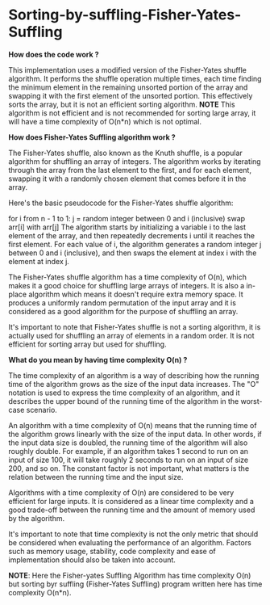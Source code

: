 # Sorting-by-suffling-Fisher-Yates-Suffling

__How does the code work ?__

This implementation uses a modified version of the Fisher-Yates shuffle algorithm. It performs the shuffle operation multiple times, each time finding the minimum element in the remaining unsorted portion of the array and swapping it with the first element of the unsorted portion. This effectively sorts the array, but it is not an efficient sorting algorithm.
**NOTE**  This algorithm is not efficient and is not recommended for sorting large array, it will have a time complexity of O(n*n) which is not optimal.


__How does Fisher-Yates Suffling algorithm work ?__

The Fisher-Yates shuffle, also known as the Knuth shuffle, is a popular algorithm for shuffling an array of integers. The algorithm works by iterating through the array from the last element to the first, and for each element, swapping it with a randomly chosen element that comes before it in the array.

Here's the basic pseudocode for the Fisher-Yates shuffle algorithm:

for i from n - 1 to 1:
    j = random integer between 0 and i (inclusive)
    swap arr[i] with arr[j]
The algorithm starts by initializing a variable i to the last element of the array, and then repeatedly decrements i until it reaches the first element. For each value of i, the algorithm generates a random integer j between 0 and i (inclusive), and then swaps the element at index i with the element at index j.

The Fisher-Yates shuffle algorithm has a time complexity of O(n), which makes it a good choice for shuffling large arrays of integers. It is also a in-place algorithm which means it doesn't require extra memory space.
It produces a uniformly random permutation of the input array and it is considered as a good algorithm for the purpose of shuffling an array.

It's important to note that Fisher-Yates shuffle is not a sorting algorithm, it is actually used for shuffling an array of elements in a random order. It is not efficient for sorting array but used for shuffling.

__What do you mean by having time complexity O(n) ?__

The time complexity of an algorithm is a way of describing how the running time of the algorithm grows as the size of the input data increases. The "O" notation is used to express the time complexity of an algorithm, and it describes the upper bound of the running time of the algorithm in the worst-case scenario.

An algorithm with a time complexity of O(n) means that the running time of the algorithm grows linearly with the size of the input data. In other words, if the input data size is doubled, the running time of the algorithm will also roughly double.
For example, if an algorithm takes 1 second to run on an input of size 100, it will take roughly 2 seconds to run on an input of size 200, and so on. The constant factor is not important, what matters is the relation between the running time and the input size.

Algorithms with a time complexity of O(n) are considered to be very efficient for large inputs. It is considered as a linear time complexity and a good trade-off between the running time and the amount of memory used by the algorithm.

It's important to note that time complexity is not the only metric that should be considered when evaluating the performance of an algorithm. Factors such as memory usage, stability, code complexity and ease of implementation should also be taken into account.



**NOTE**: Here the Fisher-yates Suffling Algorithm has time complexity O(n) but sorting byr suffling (Fisher-Yates Suffling) program written here has time complexity O(n*n). 
